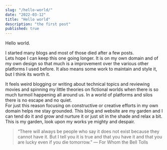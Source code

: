 ```yaml
---
slug: "/hello-world/"
date: "2022-03-12"
title: "Hello world"
description: "the first post"
published: true
---
```


Hello world.

I started many blogs and most of those died after a few posts.  
Lets hope I can keep this one going longer. It is on my own domain and of my own design so that much is a improvement over the various other platforms I used before. It also means some work to maintain and style it, but I think its worth it.

It feels weird blogging or writing about technical topics and reviewing movies and spinning my little theories on fictional worlds when there is so much turmoil happening all around us. In a world of platforms and silos there is no escape and no quiet.  
For just this reason focusing on constructive or creative efforts in my own domain helps me stay grounded.
This blog and website are my garden and I can tend do it and grow and nurture it or just sit in the shade and relax a bit.  
This is my garden, look upon my works ye mighty and despair.

> “There will always be people who say it does not exist because they cannot have it. But I tell you it is true and that you have it and that you are lucky even if you die tomorrow.” ― For Whom the Bell Tolls
